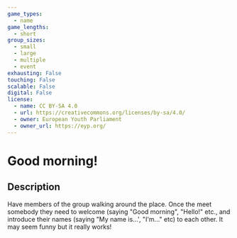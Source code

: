 ```yaml
---
game_types:
  - name
game_lengths:
  - short
group_sizes:
  - small
  - large
  - multiple
  - event
exhausting: False
touching: False
scalable: False
digital: False
license:
  - name: CC BY-SA 4.0
  - url: https://creativecommons.org/licenses/by-sa/4.0/
  - owner: European Youth Parliament
  - owner_url: https://eyp.org/
---
```

# Good morning!

## Description
Have members of the group walking around the place. Once the meet
somebody they need to welcome (saying "Good morning", "Hello!" etc., and
introduce their names (saying "My name is...', "I'm..." etc) to each other. It may
seem funny but it really works!
